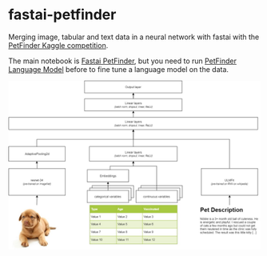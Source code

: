 # fastai-petfinder
Merging image, tabular and text data in a neural network with fastai with the [PetFinder Kaggle competition](https://www.kaggle.com/c/petfinder-adoption-prediction/).

The main notebook is [Fastai PetFinder](https://github.com/EtienneT/fastai-petfinder/blob/master/Fastai%20PetFinder.ipynb), but you need to run [PetFinder Language Model](https://github.com/EtienneT/fastai-petfinder/blob/master/PetFinder%20Language%20Model.ipynb) before to fine tune a language model on the data.

![Diagram](Diagram.jpg)
